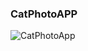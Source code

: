 ### CatPhotoAPP
![CatPhotoApp](https://github.com/user-attachments/assets/04489e16-5c6f-42d8-9322-74bcd9c9575d)

